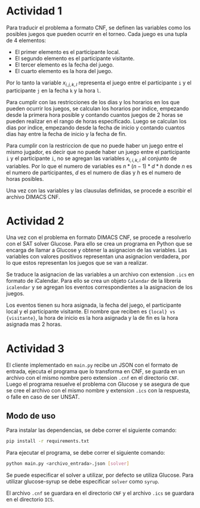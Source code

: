 # Actividad 1
Para traducir el problema a formato CNF, se definen las variables como los posibles juegos que pueden ocurrir en el torneo. Cada juego es una tupla de 4 elementos:
- El primer elemento es el participante local.
- El segundo elemento es el participante visitante.
- El tercer elemento es la fecha del juego.
- El cuarto elemento es la hora del juego.

Por lo tanto la variable $x_{i,j,k,l}$ representa el juego entre el participante `i` y el participante `j` en la fecha `k` y la hora `l`.

Para cumplir con las restricciones de los dias y los horarios en los que pueden ocurrir los juegos, se calculan los horarios por indice, empezando desde la primera hora posible y contando cuantos juegos de 2 horas se pueden realizar en el rango de horas especificado. Luego se calculan los dias por indice, empezando desde la fecha de inicio y contando cuantos dias hay entre la fecha de inicio y la fecha de fin.

Para cumplir con la restriccion de que no puede haber un juego entre el mismo jugador, es decir que no puede haber un juego entre el participante `i` y el participante `i`, no se agregan las variables $x_{i,i,k,l}$ al conjunto de variables. Por lo que el numero de variables es $n*(n-1)*d*h$ donde $n$ es el numero de participantes, $d$ es el numero de dias y $h$ es el numero de horas posibles.

Una vez con las variables y las clausulas definidas, se procede a escribir el archivo DIMACS CNF. 

# Actividad 2
Una vez con el problema en formato DIMACS CNF, se procede a resolverlo con el SAT solver Glucose. Para ello se crea un programa en Python que se encarga de llamar a Glucose y obtener la asignacion de las variables. Las variables con valores positivos representan una asignacion verdadera, por lo que estos representan los juegos que se van a realizar.

Se traduce la asignacion de las variables a un archivo con extension `.ics` en formato de iCalendar. Para ello se crea un objeto `Calendar` de la libreria `icalendar` y se agregan los eventos correspondientes a la asignacion de los juegos.

Los eventos tienen su hora asignada, la fecha del juego, el participante local y el participante visitante. El nombre que reciben es `{local} vs {visitante}`, la hora de inicio es la hora asignada y la de fin es la hora asignada mas 2 horas.

# Actividad 3
El cliente implementado en `main.py` recibe un JSON con el formato de entrada, ejecuta el programa que lo transforma en CNF, se guarda en un archivo con el mismo nombre pero extension `.cnf` en el directorio `CNF`. Luego el programa resuelve el problema con Glucose y se asegura de que se cree el archivo con el mismo nombre y extension `.ics` con la respuesta, o falle en caso de ser UNSAT.

## Modo de uso
Para instalar las dependencias, se debe correr el siguiente comando:
```bash
pip install -r requirements.txt
```

Para ejecutar el programa, se debe correr el siguiente comando:
```bash
python main.py <archivo_entrada>.json [solver]
```
Se puede especificar el solver a utilizar, por defecto se utiliza Glucose. Para utilizar glucose-syrup se debe especificar `solver` como `syrup`.

El archivo `.cnf` se guardara en el directorio `CNF` y el archivo `.ics` se guardara en el directorio `ICS`.
